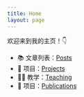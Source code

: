 ```yaml
---
title: Home
layout: page
---
```


欢迎来到我的主页！👇

- 📚 文章列表：[Posts](/posts/)
- 🧪 项目：[Projects](/projects/)
- 👨‍🏫 教学：[Teaching](/teach/)
- 📁 项目：[Publications](/publications/)
